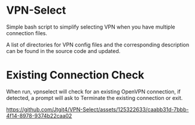 # VPN-Select
Simple bash script to simplify selecting VPN when you have multiple connection files.

A list of directories for VPN config files and the corresponding description can be found in the source code and updated. 

# Existing Connection Check

When run, vpnselect will check for an existing OpenVPN connection, if detected, a prompt will ask to Terminate the existing connection or exit. 

https://github.com/Jtgit4/VPN-Select/assets/125322633/caabb31d-7bbb-4f14-8978-9374b22caa02


